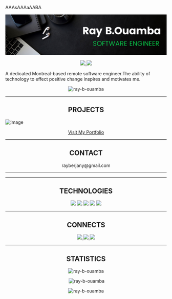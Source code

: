 AAAsAAAaAABA
<!--xxxxxxxxxxxxxxxxxxxxxxxxxxxxxxxxxxxxxxxxxxxxxxxxxxxxxxxxxxxxxxxxxxxxxxx HEADER SECTION xxxxxxxxxxxxxxxxxxxxxxxxxxxxxxxxxxxxxxxxxxxxxxxxxxxxxxxxxxxxxxxxxxxxxxxxxxxxxxxxxxxxxxxxxxxxxxxxxxxxxxxxxxx-->
![logo](https://github.com/Ray-B-Ouamba/Ray-B-Ouamba/blob/main/gitHub%20Banner.png)  

<!--xxxxxxxxxxxxxxxxxx LOGO FOR EACH LINK ADRESSES xxxxxxxxxxxxxxxxxxxxxxxxxxxxxxx-->
<p align="center" dir="auto">
  <!--xxxxxxxxxxxxxxxxxx WEBSITE LOGO xxxxxxxxxxxxxxxxxxxxxxxxxxxxxxx
  <a href="https://shawncharles.com" rel="nofollow">
    <img src="https://camo.githubusercontent.com/24d5ffb9c2382036a9f243a7dfbef6da22ded4011e717d003e3d46fd00b95172/68747470733a2f2f696d672e736869656c64732e696f2f7374617469632f76313f6c6162656c3d7c266d6573736167653d5745425349544526636f6c6f723d323335353566267374796c653d706c6173746963266c6f676f3d7265616374266c6f676f2d636f6c6f723d7768697465" data-canonical-src="https://img.shields.io/static/v1?label=|&amp;message=WEBSITE&amp;color=23555f&amp;style=plastic&amp;logo=react&amp;logo-color=white" style="max-width: 100%;">
  </a>-->

   <!--xxxxxxxxxxxxxxxxxx LINKEDIN LOGO xxxxxxxxxxxxxxxxxxxxxxxxxxxxxxx-->
  <a href="https://www.linkedin.com/in/ray-b-ouamba-b329aa262/" rel="nofollow"> 
    <img src="https://camo.githubusercontent.com/57fad13d653a6a5ed1e7b53a2a38d1a6c618925918b7c48fd2825422d64b1790/68747470733a2f2f696d672e736869656c64732e696f2f7374617469632f76313f6c6162656c3d7c266d6573736167653d4c494e4b45442d494e26636f6c6f723d636466393938267374796c653d706c6173746963266c6f676f3d6c696e6b6564696e266c6f676f2d636f6c6f723d7768697465" data-canonical-src="https://img.shields.io/static/v1?label=|&amp;message=LINKED-IN&amp;color=cdf998&amp;style=plastic&amp;logo=linkedin&amp;logo-color=white" style="max-width: 100%;">
  </a>

   <!--xxxxxxxxxxxxxxxxxx TWITTER LOGO xxxxxxxxxxxxxxxxxxxxxxxxxxxxxxx-->
  <a href="https://x.com/Rayberjany" rel="nofollow">
    <img src="https://camo.githubusercontent.com/f965d4c8901032f4970045299ffe866f5f3add9559671b3c99b88ff18d1bf7a6/68747470733a2f2f696d672e736869656c64732e696f2f7374617469632f76313f6c6162656c3d7c266d6573736167653d5457495454455226636f6c6f723d323335353566267374796c653d706c6173746963266c6f676f3d74776974746572266c6f676f2d636f6c6f723d7768697465" data-canonical-src="https://img.shields.io/static/v1?label=|&amp;message=TWITTER&amp;color=23555f&amp;style=plastic&amp;logo=twitter&amp;logo-color=white" style="max-width: 100%;">
  </a>
 <!--xxxxxxxxxxxxxxxxxx ANGELIST LOGO xxxxxxxxxxxxxxxxxxxxxxxxxxxxxxx
  <a href="https://shawncharles.com/angellist" rel="nofollow">
      <img src="https://camo.githubusercontent.com/08ac2f1725ff6c9ca5ffaa4dcc684f0e83802b49bf6657fdf227c9b7fbe70bc8/68747470733a2f2f696d672e736869656c64732e696f2f7374617469632f76313f6c6162656c3d7c266d6573736167653d414e47454c2d4c49535426636f6c6f723d636466393938267374796c653d706c6173746963266c6f676f3d616e67656c6c697374266c6f676f2d636f6c6f723d7768697465" data-canonical-src="https://img.shields.io/static/v1?label=|&amp;message=ANGEL-LIST&amp;color=cdf998&amp;style=plastic&amp;logo=angellist&amp;logo-color=white" style="max-width: 100%;">
  </a>-->
 <!--xxxxxxxxxxxxxxxxxx RESUME LOGO xxxxxxxxxxxxxxxxxxxxxxxxxxxxxxx
  <a href="####">
      <img src="https://camo.githubusercontent.com/d8227430855e6256bb09e5a62ed2d43e9c7075fa937f7de166343988aeb816ea/68747470733a2f2f696d672e736869656c64732e696f2f7374617469632f76313f6c6162656c3d7c266d6573736167653d524553554d4526636f6c6f723d323335353566267374796c653d706c6173746963266c6f676f3d7265616374266c6f676f2d636f6c6f723d7768697465" data-canonical-src="https://img.shields.io/static/v1?label=|&amp;message=RESUME&amp;color=23555f&amp;style=plastic&amp;logo=react&amp;logo-color=white" style="max-width: 100%;">
  </a>
</p>-->

<!--xxxxxxxxxxxxxxxxxxxxxxxxxxxxxxxxxx-->

<!--xxxxxxxxxxxxx PARAGRAPHS xxxxxxxxxxxxxxxxxxxxxx-->
<p> A dedicated Montreal-based remote software engineer.The ability of technology to effect positive change inspires and motivates me.  </p>

<p align="center"> <img src="https://komarev.com/ghpvc/?username=ray-b-ouamba&label=Profile%20views&color=0e75b6&style=flat" alt="ray-b-ouamba" /> </p>

<!--xxxxxxxxxxxxxxxxxxxxxxxxxxxxxxxxxxxxxxxxxxxxxxxxxxxxxxxxxxxxxxxxxxxxxxx PROJETCS SECTION xxxxxxxxxxxxxxxxxxxxxxxxxxxxxxxxxxxxxxxxxxxxxxxxxxxxxxxxxxxxxxxxxxxxxxxxxxxxxxxxxxxxxxxxxxxxxxxxxxxxxxxxxxx-->
<hr>
<h2 align="center"> PROJECTS</h2>

![image](https://github.com/Ray-B-Ouamba/Ray-B-Ouamba/assets/121219876/3283a9fb-ef36-494a-9ec6-26fcde0b881a)
<p align="center" dir="auto">
  <a href="https://my-last-portfolio2024.netlify.app" target="_blank">
    Visit My Portfolio
  </a>
</p>

<!--xxxxxxxxxxxxxxxxxxxxxxxxxxxxxxxxxxxxxxxxxxxxxxxxxxxxxxxxxxxxxxxxxxxxxxx CONTACTS SECTION xxxxxxxxxxxxxxxxxxxxxxxxxxxxxxxxxxxxxxxxxxxxxxxxxxxxxxxxxxxxxxxxxxxxxxxxxxxxxxxxxxxxxxxxxxxxxxxxxxxxxxxxxxx-->
<hr>
<h2 align="center">CONTACT</h2>
<p  align="center" dir="auto">rayberjany@gmail.com </p>
<!--xxxxxxxxxxxxxxxxxxxxxxxxxxxxxxxxxxxxxxxxxxxxxxxxxxxxxxxxxxxxxxxxxxxxxxx TECHNOLOGIES SECTION xxxxxxxxxxxxxxxxxxxxxxxxxxxxxxxxxxxxxxxxxxxxxxxxxxxxxxxxxxxxxxxxxxxxxxxxxxxxxxxxxxxxxxxxxxxxxxxxxxxxxxxxxxx-->
<hr>
<hr>
<h2 align="center">TECHNOLOGIES</h2>
<p align="center" dir="auto">
<!--xxxxxxxxxxxxxx HTML xxxxxxxxxxxxxxxxxxxx-->
    <a target="_blank" rel="noopener noreferrer nofollow" href="https://camo.githubusercontent.com/b162fda800f99b597682cc02c227775166637ab7793af44821d09ef448ce366a/68747470733a2f2f696d672e736869656c64732e696f2f7374617469632f76313f6c6162656c3d7c266d6573736167653d48544d4c3526636f6c6f723d323335353566267374796c653d706c6173746963266c6f676f3d68746d6c35"><img src="https://camo.githubusercontent.com/b162fda800f99b597682cc02c227775166637ab7793af44821d09ef448ce366a/68747470733a2f2f696d672e736869656c64732e696f2f7374617469632f76313f6c6162656c3d7c266d6573736167653d48544d4c3526636f6c6f723d323335353566267374796c653d706c6173746963266c6f676f3d68746d6c35" data-canonical-src="https://img.shields.io/static/v1?label=|&amp;message=HTML5&amp;color=23555f&amp;style=plastic&amp;logo=html5" style="max-width: 100%;"></a>  
<!--xxxxxxxxxxxxxx CSS xxxxxxxxxxxxxxxxxxxx-->
  <a target="_blank" rel="noopener noreferrer nofollow" href="https://camo.githubusercontent.com/bfd7e1e245a50520464a56653b1978a9a4d07a95a5edb3aec3f995226318cd7e/68747470733a2f2f696d672e736869656c64732e696f2f7374617469632f76313f6c6162656c3d7c266d6573736167653d4353533326636f6c6f723d323835663635267374796c653d706c6173746963266c6f676f3d63737333"><img src="https://camo.githubusercontent.com/bfd7e1e245a50520464a56653b1978a9a4d07a95a5edb3aec3f995226318cd7e/68747470733a2f2f696d672e736869656c64732e696f2f7374617469632f76313f6c6162656c3d7c266d6573736167653d4353533326636f6c6f723d323835663635267374796c653d706c6173746963266c6f676f3d63737333" data-canonical-src="https://img.shields.io/static/v1?label=|&amp;message=CSS3&amp;color=285f65&amp;style=plastic&amp;logo=css3" style="max-width: 100%;"></a>
<!--xxxxxxxxxxxxxx BOOTSTRAP xxxxxxxxxxxxxxxxxxxx-->
  <a target="_blank" rel="noopener noreferrer nofollow" href="https://camo.githubusercontent.com/9d9f88100930635e37c0a7af93800bd7103edb5c5eb50eef366487d7442465cf/68747470733a2f2f696d672e736869656c64732e696f2f7374617469632f76313f6c6162656c3d7c266d6573736167653d424f4f54535452415026636f6c6f723d333136633565267374796c653d706c6173746963266c6f676f3d626f6f747374726170"><img src="https://camo.githubusercontent.com/9d9f88100930635e37c0a7af93800bd7103edb5c5eb50eef366487d7442465cf/68747470733a2f2f696d672e736869656c64732e696f2f7374617469632f76313f6c6162656c3d7c266d6573736167653d424f4f54535452415026636f6c6f723d333136633565267374796c653d706c6173746963266c6f676f3d626f6f747374726170" data-canonical-src="https://img.shields.io/static/v1?label=|&amp;message=BOOTSTRAP&amp;color=316c5e&amp;style=plastic&amp;logo=bootstrap" style="max-width: 100%;"></a>
<!--xxxxxxxxxxxxxx JAVASCRIPT xxxxxxxxxxxxxxxxxxxx-->
  <a target="_blank" rel="noopener noreferrer nofollow" href="https://camo.githubusercontent.com/fd3beee4fe66b5ef0350c5f64d808c9ff12d1a04dcc4a2e36769aff90bdfc5c2/68747470733a2f2f696d672e736869656c64732e696f2f7374617469632f76313f6c6162656c3d7c266d6573736167653d4a41564153435249505426636f6c6f723d336337663564267374796c653d706c6173746963266c6f676f3d6a617661736372697074"><img src="https://camo.githubusercontent.com/fd3beee4fe66b5ef0350c5f64d808c9ff12d1a04dcc4a2e36769aff90bdfc5c2/68747470733a2f2f696d672e736869656c64732e696f2f7374617469632f76313f6c6162656c3d7c266d6573736167653d4a41564153435249505426636f6c6f723d336337663564267374796c653d706c6173746963266c6f676f3d6a617661736372697074" data-canonical-src="https://img.shields.io/static/v1?label=|&amp;message=JAVASCRIPT&amp;color=3c7f5d&amp;style=plastic&amp;logo=javascript" style="max-width: 100%;"></a>
<!--xxxxxxxxxxxxxx REACT xxxxxxxxxxxxxxxxxxxx-->
  <a target="_blank" rel="noopener noreferrer nofollow" href="https://camo.githubusercontent.com/8951af5399a5b86f164720f2261cea01acb4e0c9fe33a683a5117f8b045c7c72/68747470733a2f2f696d672e736869656c64732e696f2f7374617469632f76313f6c6162656c3d7c266d6573736167653d52454143542e4a5326636f6c6f723d346139333563267374796c653d706c6173746963266c6f676f3d7265616374"><img src="https://camo.githubusercontent.com/8951af5399a5b86f164720f2261cea01acb4e0c9fe33a683a5117f8b045c7c72/68747470733a2f2f696d672e736869656c64732e696f2f7374617469632f76313f6c6162656c3d7c266d6573736167653d52454143542e4a5326636f6c6f723d346139333563267374796c653d706c6173746963266c6f676f3d7265616374" data-canonical-src="https://img.shields.io/static/v1?label=|&amp;message=REACT.JS&amp;color=4a935c&amp;style=plastic&amp;logo=react" style="max-width: 100%;"></a>
  

<!--xxxxxxxxxxxxxxxxxxxxxxxxxxxxxxxxxxxxxxxxxxxxxxxxxxxxxxxxxxxxxxxxxxxxxxx CONNECT SECTION xxxxxxxxxxxxxxxxxxxxxxxxxxxxxxxxxxxxxxxxxxxxxxxxxxxxxxxxxxxxxxxxxxxxxxxxxxxxxxxxxxxxxxxxxxxxxxxxxxxxxxxxxxx-->

<hr>
<h2 align="center">CONNECTS</h2>
<!--xxxxxxxxxxxxxxxxxx LOGO FOR EACH LINK ADRESSES xxxxxxxxxxxxxxxxxxxxxxxxxxxxxxx-->
<p align="center" dir="auto">
  <!--xxxxxxxxxxxxxxxxxx WEBSITE LOGO xxxxxxxxxxxxxxxxxxxxxxxxxxxxxxx
  <a href="https://shawncharles.com" rel="nofollow">
    <img src="https://camo.githubusercontent.com/24d5ffb9c2382036a9f243a7dfbef6da22ded4011e717d003e3d46fd00b95172/68747470733a2f2f696d672e736869656c64732e696f2f7374617469632f76313f6c6162656c3d7c266d6573736167653d5745425349544526636f6c6f723d323335353566267374796c653d706c6173746963266c6f676f3d7265616374266c6f676f2d636f6c6f723d7768697465" data-canonical-src="https://img.shields.io/static/v1?label=|&amp;message=WEBSITE&amp;color=23555f&amp;style=plastic&amp;logo=react&amp;logo-color=white" style="max-width: 100%;">
  </a>-->

   <!--xxxxxxxxxxxxxxxxxx LINKEDIN LOGO xxxxxxxxxxxxxxxxxxxxxxxxxxxxxxx-->
  <a href="https://www.linkedin.com/in/ray-b-ouamba-b329aa262/" rel="nofollow"> 
    <img src="https://camo.githubusercontent.com/57fad13d653a6a5ed1e7b53a2a38d1a6c618925918b7c48fd2825422d64b1790/68747470733a2f2f696d672e736869656c64732e696f2f7374617469632f76313f6c6162656c3d7c266d6573736167653d4c494e4b45442d494e26636f6c6f723d636466393938267374796c653d706c6173746963266c6f676f3d6c696e6b6564696e266c6f676f2d636f6c6f723d7768697465" data-canonical-src="https://img.shields.io/static/v1?label=|&amp;message=LINKED-IN&amp;color=cdf998&amp;style=plastic&amp;logo=linkedin&amp;logo-color=white" style="max-width: 100%;">
  </a>

   <!--xxxxxxxxxxxxxxxxxx TWITTER LOGO xxxxxxxxxxxxxxxxxxxxxxxxxxxxxxx-->
  <a href="https://x.com/Rayberjany" rel="nofollow">
    <img src="https://camo.githubusercontent.com/f965d4c8901032f4970045299ffe866f5f3add9559671b3c99b88ff18d1bf7a6/68747470733a2f2f696d672e736869656c64732e696f2f7374617469632f76313f6c6162656c3d7c266d6573736167653d5457495454455226636f6c6f723d323335353566267374796c653d706c6173746963266c6f676f3d74776974746572266c6f676f2d636f6c6f723d7768697465" data-canonical-src="https://img.shields.io/static/v1?label=|&amp;message=TWITTER&amp;color=23555f&amp;style=plastic&amp;logo=twitter&amp;logo-color=white" style="max-width: 100%;">
  </a>
 <!--xxxxxxxxxxxxxxxxxx ANGELIST LOGO xxxxxxxxxxxxxxxxxxxxxxxxxxxxxxx
  <a href="https://shawncharles.com/angellist" rel="nofollow">
      <img src="https://camo.githubusercontent.com/08ac2f1725ff6c9ca5ffaa4dcc684f0e83802b49bf6657fdf227c9b7fbe70bc8/68747470733a2f2f696d672e736869656c64732e696f2f7374617469632f76313f6c6162656c3d7c266d6573736167653d414e47454c2d4c49535426636f6c6f723d636466393938267374796c653d706c6173746963266c6f676f3d616e67656c6c697374266c6f676f2d636f6c6f723d7768697465" data-canonical-src="https://img.shields.io/static/v1?label=|&amp;message=ANGEL-LIST&amp;color=cdf998&amp;style=plastic&amp;logo=angellist&amp;logo-color=white" style="max-width: 100%;">
  </a>-->
 <!--xxxxxxxxxxxxxxxxxx RESUME LOGO xxxxxxxxxxxxxxxxxxxxxxxxxxxxxxx-->
  <a href="####">
      <img src="https://camo.githubusercontent.com/d8227430855e6256bb09e5a62ed2d43e9c7075fa937f7de166343988aeb816ea/68747470733a2f2f696d672e736869656c64732e696f2f7374617469632f76313f6c6162656c3d7c266d6573736167653d524553554d4526636f6c6f723d323335353566267374796c653d706c6173746963266c6f676f3d7265616374266c6f676f2d636f6c6f723d7768697465" data-canonical-src="https://img.shields.io/static/v1?label=|&amp;message=RESUME&amp;color=23555f&amp;style=plastic&amp;logo=react&amp;logo-color=white" style="max-width: 100%;">
  </a>
</p>
<!--xxxxxxxxxxxxxxxxxxxxxxxxxxxxxxxxxxxxxxxxxxxxxxxxxxxxxxxxxxxxxxxxxxxxxxx STATISTICS SECTION xxxxxxxxxxxxxxxxxxxxxxxxxxxxxxxxxxxxxxxxxxxxxxxxxxxxxxxxxxxxxxxxxxxxxxxxxxxxxxxxxxxxxxxxxxxxxxxxxxxxxxxxxxx-->
<hr>
<h2 align="center">STATISTICS</h2>
<div  align="center" dir="auto">
<p><img src="https://github-readme-stats.vercel.app/api/top-langs?username=ray-b-ouamba&show_icons=true&locale=en&layout=compact" alt="ray-b-ouamba" /></p>

<p>&nbsp;<img src="https://github-readme-stats.vercel.app/api?username=ray-b-ouamba&show_icons=true&locale=en" alt="ray-b-ouamba" /></p>

<p><img src="https://github-readme-streak-stats.herokuapp.com/?user=ray-b-ouamba&" alt="ray-b-ouamba" /></p>
</div>
